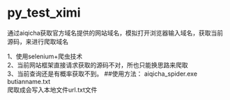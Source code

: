 # py_test_ximi
通过aiqicha获取官方域名提供的网站域名，模拟打开浏览器输入域名，获取当前源码，来进行爬取域名

1、使用selenium+爬虫技术  
2、当前网站框架直接请求获取的源码不对，所也只能换思路来爬取    
3、当前查询还是有概率获取不到。
##使用方法： 
aiqicha_spider.exe butianname.txt  
爬取成会写入本地文件url.txt文件
